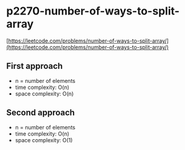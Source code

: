 # p2270-number-of-ways-to-split-array
[https://leetcode.com/problems/number-of-ways-to-split-array/](https://leetcode.com/problems/number-of-ways-to-split-array/)

## First approach

- n = number of elements
- time complexity: O(n)
- space complexity: O(n)

## Second approach

- n = number of elements
- time complexity: O(n)
- space complexity: O(1)


